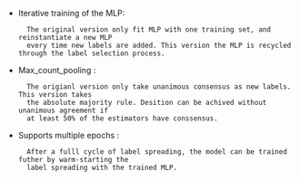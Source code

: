 * Iterative training of the MLP:
        
		The original version only fit MLP with one training set, and reinstantiate a new MLP 
        every time new labels are added. This version the MLP is recycled through the label selection process.

* Max_count_pooling :
        
		The origianl version only take unanimous consensus as new labels. This version takes
        the absolute majority rule. Desition can be achived without unanimous agreement if  
        at least 50% of the estimators have conssensus. 
        
* Supports multiple epochs :
        
		After a fulll cycle of label spreading, the model can be trained futher by warm-starting the 
        label spreading with the trained MLP.     
		
